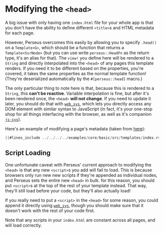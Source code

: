 # Modifying the `<head>`

A big issue with only having one `index.html` file for your whole app is that you don't have the ability to define different `<title>`s and HTML metadata for each page.

However, Perseus overcomes this easily by allowing you to specify `.head()` on a `Template<G>`, which should be a function that returns a `Template<SsrNode>` (but you can use write `perseus::HeadFn` as the return type, it's an alias for that). The `view!` you define here will be rendered to a `String` and directly interpolated into the `<head>` of any pages this template renders. If you need it to be different based on the properties, you're covered, it takes the same properties as the normal template function! (They're deserialized automatically by the `#[perseus::head]` macro.)

The only particular thing to note here is that, because this is rendered to a `String`, this **can't be reactive**. Variable interpolation is fine, but after it's been rendered once, the `<head>` **will not change**. If you need to update it later, you should do that with [`web_sys`](https://docs.rs/web-sys), which lets you directly access any DOM element with similar syntax to JavaScript (in fact, it's your one-stop shop for all things interfacing with the browser, as well as it's companion [`js-sys`](https://docs.rs/js-sys)).

Here's an example of modifying a page's metadata (taken from [here](https://github.com/arctic-hen7/perseus/blob/main/examples/core/basic/src/templates/index.rs)):

```rust
{{#lines_include ../../../../examples/core/basic/src/templates/index.rs:24:29}}
```

## Script Loading

One unfortunate caveat with Perseus' current approach to modifying the `<head>` is that any new `<script>`s you add will fail to load. This is because browsers only run new new scripts if they're appended as individual nodes, and Perseus sets the entire new `<head>` in bulk. for this reason, you should put `<script>`s at the top of the rest of your template instead. That way, they'll still load before your code, but they'll also actually load!

If you really need to put a `<script>` in the `<head>` for some reason, you could append it directly using [`web_sys`](https://docs.rs/web-sys), though you should make sure that it doesn't work with the rest of your code first.

Note that any scripts in your `index.html` are constant across all pages, and will load correctly.
